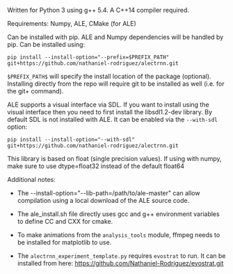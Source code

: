 Written for Python 3 using g++ 5.4. A C++14 compiler required.

Requirements: Numpy, ALE, CMake (for ALE)

Can be installed with pip. ALE and Numpy dependencies will be handled by pip. Can be installed using:

```
pip install --install-option="--prefix=$PREFIX_PATH" git+https://github.com/nathaniel-rodriguez/alectrnn.git
```

`$PREFIX_PATH$` will specify the install location of the package (optional). Installing directly from the repo will require git to be installed as well (i.e. for the git+ command).

ALE supports a visual interface via SDL. If you want to install using the visual interface then you need to first install the libsdl1.2-dev library. By default SDL is not installed with ALE. It can be enabled via the `--with-sdl` option:

```
pip install --install-option="--with-sdl" git+https://github.com/nathaniel-rodriguez/alectrnn.git
```

This library is based on float (single precision values). If using with numpy, make sure to use dtype=float32 instead of the default float64

Additional notes:

- The --install-option="--lib-path=/path/to/ale-master" can allow compilation using a local download of the ALE source code.

- The ale_install.sh file directly uses gcc and g++ environment variables to define CC and CXX for cmake.
 
- To make animations from the `analysis_tools` module, ffmpeg needs to be installed for matplotlib to use.

- The `alectrnn_experiment_template.py` requires `evostrat` to run. It can be installed from here: https://github.com/Nathaniel-Rodriguez/evostrat.git